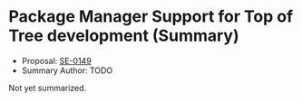 # Package Manager Support for Top of Tree development (Summary)

* Proposal: [SE-0149](https://github.com/apple/swift-evolution/blob/main/proposals/0149-package-manager-top-of-tree.md)
* Summary Author: TODO

Not yet summarized.

